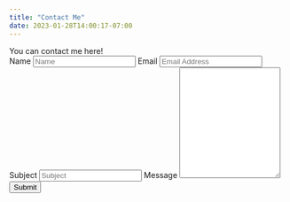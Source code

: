```yaml
---
title: "Contact Me"
date: 2023-01-28T14:00:17-07:00
---
```


<div class="container">
  You can contact me here!
  <form name="contact" class="contact-form width-normal" action="/thankyou/" method="POST" netlify-honeypot="bot-field" data-netlify="true" data-netlify-recaptcha="true">
      <input type="hidden" name="form-name" value="contact" />
      <p style="display: none;">
      <label>
          Don’t fill this out if you’re human: <input name="bot-field" />
      </label>
      </p>
      <label for="contact-form-name">Name</label>
      <input id="contact-form-name" name="Name" type="text" placeholder="Name" 
              required="" autocomplete="off">
      <label for="contact-form-email">Email</label>
      <input id="contact-form-email" name="Email" type="email" placeholder="Email Address" 
          required="" autocomplete="off">
      <label for="contact-form-subjec">Subject</label>
      <input id="contact-form-subject" name="Subject" type="text" placeholder="Subject" 
              required="" autocomplete="off">
      <label for="contact-form-message">Message</label>
      <textarea id="contact-form-message" name="Message" placeholder="" style="height:200px"></textarea>
      <div class="recaptcha" data-netlify-recaptcha="true"></div>
      <input type="submit" value="Submit" id="Form-submit"></button>
  </form>
</div>